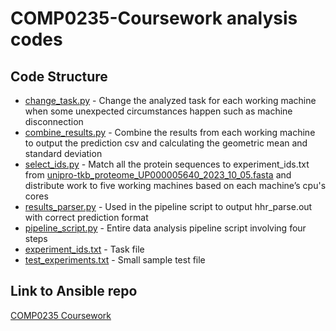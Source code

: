# COMP0235-Coursework analysis codes

## Code Structure

* [change_task.py](/change_task.py) - Change the analyzed task for each working machine when some unexpected circumstances happen such as machine disconnection
* [combine_results.py](/combine_results.py) - Combine the results from each working machine to output the prediction csv and calculating the geometric mean and standard deviation
* [select_ids.py](/select_ids.py) - Match all the protein sequences to experiment_ids.txt from [unipro-tkb_proteome_UP000005640_2023_10_05.fasta](/uniprotkb_proteome_UP000005640_2023_10_05.fasta) and distribute work to five working machines based on each machine’s cpu's cores
* [results_parser.py](/results_parser.py) - Used in the pipeline script to output hhr_parse.out with correct prediction format
* [pipeline_script.py](/pipeline_script.py) - Entire data analysis pipeline script involving four steps
* [experiment_ids.txt](/experiment_ids.txt) - Task file
* [test_experiments.txt](/test_experiments.txt) - Small sample test file

## Link to Ansible repo
[COMP0235 Coursework](https://github.com/mruiyangyou/COMP0235-Coursework?tab=readme-ov-file)